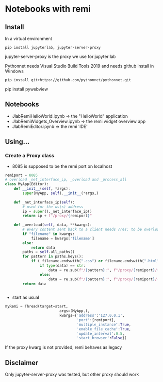 # Notebooks with remi

## Install

In a virtual environment

`pip install jupyterlab, jupyter-server-proxy`

jupyter-server-proxy is the proxy we use for jupyter lab

Pythonnet needs Visual Studio Build Tools 2019 and needs github install in Windows

`pip install git+https://github.com/pythonnet/pythonnet.git`

pip install pywebview

## Notebooks

* JlabRemiHelloWorld.ipynb => the "HelloWorld" application
* JlabRemiWidgets_Overview.ipynb => the remi widget overview app
* JlabRemiEditor.ipynb => the remi 'IDE'

## Using...

### Create a Proxy class

* 8085 is supposed to be the remi port on localhost

```python
remiport = 8085
# overload _net_interface_ip, _overload and _process_all
class MyApp(Editor):
    def __init__(self, *args):
        super(MyApp, self).__init__(*args,)
            
    def _net_interface_ip(self):
        # used for the ws(s) address
        ip = super()._net_interface_ip()
        return ip + f"/proxy/{remiport}"
    
    def _overload(self, data, **kwargs):
        # every content sent back to a client needs /res: to be overloaded and replaced by /proxy/8085/res: (holds for editor_resources and the like)
        if "filename" in kwargs:
            filename = kwargs['filename']
        else:
            return data
        paths = self.all_paths()
        for pattern in paths.keys():
            if ( filename.endswith(".css") or filename.endswith(".html") or filename.endswith(".js") or filename.endswith("internal") ):
                if type(data) == str:
                    data = re.sub(f"/{pattern}:", f"/proxy/{remiport}/{pattern}:", data)
                else:
                    data = re.sub(f"/{pattern}:", f"/proxy/{remiport}/{pattern}:", data.decode()).encode()
        return data
 
```

* start as usual

```python
myRemi = Thread(target=start, 
                         args=(MyApp,),
                         kwargs={'address':'127.0.0.1', 
                                 'port':{remiport}, 
                                 'multiple_instance':True,
                                 'enable_file_cache':True, 
                                 'update_interval':0.5, 
                                 'start_browser':False})
```
If the proxy kwarg is not provided, remi behaves as legacy

## Disclaimer

Only jupyter-server-proxy was tested, but other proxy should work
